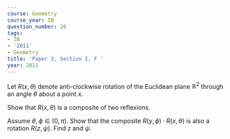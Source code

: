 ```yaml
---
course: Geometry
course_year: IB
question_number: 26
tags:
- IB
- '2011'
- Geometry
title: 'Paper 3, Section I, F '
year: 2011
---
```




Let $R(x, \theta)$ denote anti-clockwise rotation of the Euclidean plane $\mathbb{R}^{2}$ through an angle $\theta$ about a point $x$.

Show that $R(x, \theta)$ is a composite of two reflexions.

Assume $\theta, \phi \in(0, \pi)$. Show that the composite $R(y, \phi) \cdot R(x, \theta)$ is also a rotation $R(z, \psi)$. Find $z$ and $\psi$.